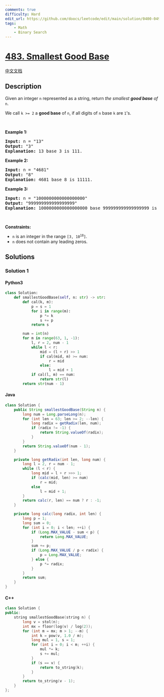 ```yaml
---
comments: true
difficulty: Hard
edit_url: https://github.com/doocs/leetcode/edit/main/solution/0400-0499/0483.Smallest%20Good%20Base/README_EN.md
tags:
    - Math
    - Binary Search
---
```


<!-- problem:start -->

# [483. Smallest Good Base](https://leetcode.com/problems/smallest-good-base)

[中文文档](/solution/0400-0499/0483.Smallest%20Good%20Base/README.md)

## Description

<!-- description:start -->

<p>Given an integer <code>n</code> represented as a string, return <em>the smallest <strong>good base</strong> of</em> <code>n</code>.</p>

<p>We call <code>k &gt;= 2</code> a <strong>good base</strong> of <code>n</code>, if all digits of <code>n</code> base <code>k</code> are <code>1</code>&#39;s.</p>

<p>&nbsp;</p>
<p><strong class="example">Example 1:</strong></p>

<pre>
<strong>Input:</strong> n = &quot;13&quot;
<strong>Output:</strong> &quot;3&quot;
<strong>Explanation:</strong> 13 base 3 is 111.
</pre>

<p><strong class="example">Example 2:</strong></p>

<pre>
<strong>Input:</strong> n = &quot;4681&quot;
<strong>Output:</strong> &quot;8&quot;
<strong>Explanation:</strong> 4681 base 8 is 11111.
</pre>

<p><strong class="example">Example 3:</strong></p>

<pre>
<strong>Input:</strong> n = &quot;1000000000000000000&quot;
<strong>Output:</strong> &quot;999999999999999999&quot;
<strong>Explanation:</strong> 1000000000000000000 base 999999999999999999 is 11.
</pre>

<p>&nbsp;</p>
<p><strong>Constraints:</strong></p>

<ul>
	<li><code>n</code> is an integer in the range <code>[3, 10<sup>18</sup>]</code>.</li>
	<li><code>n</code> does not contain any leading zeros.</li>
</ul>

<!-- description:end -->

## Solutions

<!-- solution:start -->

### Solution 1

<!-- tabs:start -->

#### Python3

```python
class Solution:
    def smallestGoodBase(self, n: str) -> str:
        def cal(k, m):
            p = s = 1
            for i in range(m):
                p *= k
                s += p
            return s

        num = int(n)
        for m in range(63, 1, -1):
            l, r = 2, num - 1
            while l < r:
                mid = (l + r) >> 1
                if cal(mid, m) >= num:
                    r = mid
                else:
                    l = mid + 1
            if cal(l, m) == num:
                return str(l)
        return str(num - 1)
```

#### Java

```java
class Solution {
    public String smallestGoodBase(String n) {
        long num = Long.parseLong(n);
        for (int len = 63; len >= 2; --len) {
            long radix = getRadix(len, num);
            if (radix != -1) {
                return String.valueOf(radix);
            }
        }
        return String.valueOf(num - 1);
    }

    private long getRadix(int len, long num) {
        long l = 2, r = num - 1;
        while (l < r) {
            long mid = l + r >>> 1;
            if (calc(mid, len) >= num)
                r = mid;
            else
                l = mid + 1;
        }
        return calc(r, len) == num ? r : -1;
    }

    private long calc(long radix, int len) {
        long p = 1;
        long sum = 0;
        for (int i = 0; i < len; ++i) {
            if (Long.MAX_VALUE - sum < p) {
                return Long.MAX_VALUE;
            }
            sum += p;
            if (Long.MAX_VALUE / p < radix) {
                p = Long.MAX_VALUE;
            } else {
                p *= radix;
            }
        }
        return sum;
    }
}
```

#### C++

```cpp
class Solution {
public:
    string smallestGoodBase(string n) {
        long v = stol(n);
        int mx = floor(log(v) / log(2));
        for (int m = mx; m > 1; --m) {
            int k = pow(v, 1.0 / m);
            long mul = 1, s = 1;
            for (int i = 0; i < m; ++i) {
                mul *= k;
                s += mul;
            }
            if (s == v) {
                return to_string(k);
            }
        }
        return to_string(v - 1);
    }
};
```

<!-- tabs:end -->

<!-- solution:end -->

<!-- problem:end -->
